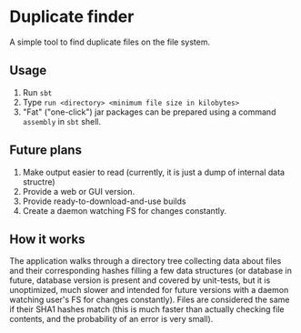 Duplicate finder
================

A simple tool to find duplicate files on the file system.

Usage
-------
1. Run `sbt`
2. Type `run <directory> <minimum file size in kilobytes>`
3. "Fat" ("one-click") jar packages can be prepared using a command `assembly` in `sbt` shell.


Future plans
------------
1. Make output easier to read (currently, it is just a dump of internal data structre)
2. Provide a web or GUI version.
3. Provide ready-to-download-and-use builds
4. Create a daemon watching FS for changes constantly.


How it works
-----------
The application walks through a directory tree collecting data about files and their corresponding hashes filling a few data structures (or database in future, database version is present and covered by unit-tests, but it is unoptimized, much slower and intended for future versions with a daemon watching user's FS for changes constantly). Files are considered the same if their SHA1 hashes match (this is much faster than actually checking file contents, and the probability of an error is very small).
